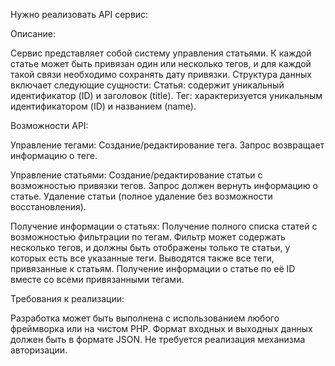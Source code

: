 Нужно реализовать API сервиc:


Описание:

Сервис представляет собой систему управления статьями. К каждой статье может быть привязан один или несколько тегов, и для каждой такой связи необходимо сохранять дату привязки. Структура данных включает следующие сущности:
Статья: содержит уникальный идентификатор (ID) и заголовок (title).
Тег: характеризуется уникальным идентификатором (ID) и названием (name).

Возможности API:

Управление тегами:
Создание/редактирование тега. Запрос возвращает информацию о теге.

Управление статьями:
Создание/редактирование статьи с возможностью привязки тегов. Запрос должен вернуть информацию о статье.
Удаление статьи (полное удаление без возможности восстановления).

Получение информации о статьях:
Получение полного списка статей с возможностью фильтрации по тегам. Фильтр может содержать несколько тегов, и должны быть отображены только те статьи, у которых есть все указанные теги. Выводятся также все теги, привязанные к статьям.
Получение информации о статье по её ID вместе со всеми привязанными тегами.

Требования к реализации:

Разработка может быть выполнена с использованием любого фреймворка или на чистом PHP.
Формат входных и выходных данных должен быть в формате JSON.
Не требуется реализация механизма авторизации.
